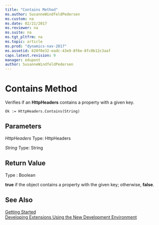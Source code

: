 ```yaml
---
title: "Contains Method"
ms.author: SusanneWindfeldPedersen
ms.custom: na
ms.date: 02/21/2017
ms.reviewer: na
ms.suite: na
ms.tgt_pltfrm: na
ms.topic: article
ms.prod: "dynamics-nav-2017"
ms.assetid: 620f0e32-eadc-43e9-8f6e-8fc0b12c3aaf
caps.latest.revision: 9
manager: edupont
author: SusanneWindfeldPedersen
---
```


# Contains Method

Verifies if an **HttpHeaders** contains a property with a given key.

```
Ok := HttpHeaders.Contains(String)
```

## Parameters
*HttpHeaders*
Type: HttpHeaders

*String*
Type: String

## Return Value
Type : Boolean

**true** if the object contains a property with the given key; otherwise, **false**. 

## See Also
[Getting Started](newdev-get-started.md)  
[Developing Extensions Using the New Development Environment](newdev-dev-overview.md)
